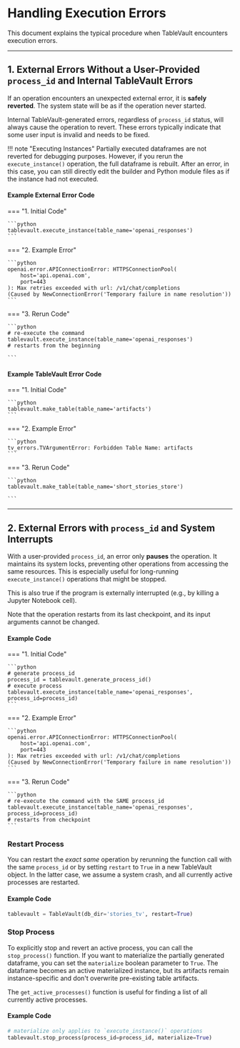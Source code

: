# Handling Execution Errors

This document explains the typical procedure when TableVault encounters execution errors.

---

## 1. External Errors Without a User-Provided `process_id` and Internal TableVault Errors

If an operation encounters an unexpected external error, it is **safely reverted**. The system state will be as if the operation never started.

Internal TableVault-generated errors, regardless of `process_id` status, will always cause the operation to revert. These errors typically indicate that some user input is invalid and needs to be fixed.

!!! note "Executing Instances"
    Partially executed dataframes are not reverted for debugging purposes. However, if you rerun the `execute_instance()` operation, the full dataframe is rebuilt. After an error, in this case, you can still directly edit the builder and Python module files as if the instance had not executed.

#### Example External Error Code

=== "1. Initial Code"

    ```python
    tablevault.execute_instance(table_name='openai_responses')
    ```

=== "2. Example Error"

    ```python
    openai.error.APIConnectionError: HTTPSConnectionPool(
        host='api.openai.com',
        port=443
    ): Max retries exceeded with url: /v1/chat/completions
    (Caused by NewConnectionError('Temporary failure in name resolution'))
    ```

=== "3. Rerun Code"

    ```python
    # re-execute the command
    tablevault.execute_instance(table_name='openai_responses')
    # restarts from the beginning

    ```

#### Example TableVault Error Code

=== "1. Initial Code"

    ```python
    tablevault.make_table(table_name='artifacts')
    ```

=== "2. Example Error"

    ```python
    tv_errors.TVArgumentError: Forbidden Table Name: artifacts
    ```

=== "3. Rerun Code"

    ```python
    tablevault.make_table(table_name='short_stories_store')

    ```

---

## 2. External Errors with `process_id` and System Interrupts

With a user-provided `process_id`, an error only **pauses** the operation. It maintains its system locks, preventing other operations from accessing the same resources. This is especially useful for long-running `execute_instance()` operations that might be stopped.

This is also true if the program is externally interrupted (e.g., by killing a Jupyter Notebook cell).

Note that the operation restarts from its last checkpoint, and its input arguments cannot be changed.

#### Example Code

=== "1. Initial Code"

    ```python
    # generate process_id
    process_id = tablevault.generate_process_id()
    # execute process
    tablevault.execute_instance(table_name='openai_responses', process_id=process_id)
    ```

=== "2. Example Error"

    ```python
    openai.error.APIConnectionError: HTTPSConnectionPool(
        host='api.openai.com',
        port=443
    ): Max retries exceeded with url: /v1/chat/completions
    (Caused by NewConnectionError('Temporary failure in name resolution'))
    ```

=== "3. Rerun Code"

    ```python
    # re-execute the command with the SAME process_id
    tablevault.execute_instance(table_name='openai_responses', process_id=process_id)
    # restarts from checkpoint
    ```

### Restart Process

You can restart the *exact same* operation by rerunning the function call with the same `process_id` or by setting `restart` to `True` in a new TableVault object. In the latter case, we assume a system crash, and all currently active processes are restarted.

#### Example Code

```python
tablevault = TableVault(db_dir='stories_tv', restart=True)
```

### Stop Process
To explicitly stop and revert an active process, you can call the `stop_process()` function. If you want to materialize the partially generated dataframe, you can set the `materialize` boolean parameter to `True`. The dataframe becomes an active materialized instance, but its artifacts remain instance-specific and don't overwrite pre-existing table artifacts.

The `get_active_processes()` function is useful for finding a list of all currently active processes.

#### Example Code

```python
# materialize only applies to `execute_instance()` operations
tablevault.stop_process(process_id=process_id, materialize=True)
```